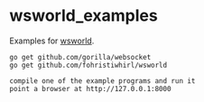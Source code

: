 # wsworld_examples

Examples for [wsworld](https://github.com/fohristiwhirl/wsworld).

    go get github.com/gorilla/websocket
    go get github.com/fohristiwhirl/wsworld
    
    compile one of the example programs and run it
    point a browser at http://127.0.0.1:8000

